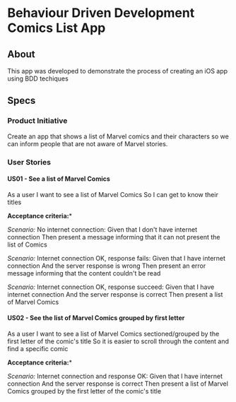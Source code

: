 # Behaviour Driven Development Comics List App

## About
This app was developed to demonstrate the process of creating an iOS app using BDD techiques

## Specs

### Product Initiative

Create an app that shows a list of Marvel comics and their characters so we can inform people that are not aware of Marvel stories.

### User Stories

#### US01 - See a list of Marvel Comics
As a user
I want to see a list of Marvel Comics
So I can get to know their titles

**Acceptance criteria:***

*Scenario:* No internet connection:
    Given that I don't have internet connection
    Then present a message informing that it can not present the list of Comics

*Scenario:* Internet connection OK, response fails:
    Given that I have internet connection
    And the server response is wrong
    Then present an error message informing that the content couldn't be read

*Scenario:* Internet connection OK, response succeed:
    Given that I have internet connection
    And the server response is correct
    Then present a list of Marvel Comics

#### US02 - See the list of Marvel Comics grouped by first letter
As a user
I want to see a list of Marvel Comics sectioned/grouped by the first letter of the comic's title
So it is easier to scroll through the content and find a specific comic

**Acceptance criteria:***

*Scenario:* Internet connection and response OK:
    Given that I have internet connection
    And the server response is correct
    Then present a list of Marvel Comics grouped by the first letter of the comic's title